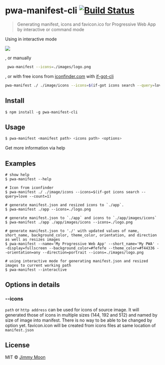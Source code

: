 # pwa-manifest-cli [![Build Status](https://travis-ci.org/ragingwind/pwa-manifest-cli.svg?branch=master)](https://travis-ci.org/ragingwind/pwa-manifest-cli)

> Generating manifest, icons and favicon.ico for Progressive Web App by interactive or command mode

Using in interactive mode

![](http://g.recordit.co/kwR4Dh7rM3.gif)

, or manually

```sh
 pwa-manifest --icons=./images/logo.png
```

, or with free icons from [iconfinder.com](https://iconfinder.com/) with [if-got-cli](https://github.com/ragingwind/if-got-cli)

```sh
pwa-manifest ./ ./image/icons --icons=$(if-got icons search --query=love)
```

## Install

```
$ npm install -g pwa-manifest-cli
```

## Usage

```sh
$ pwa-manifest <manifest path> <icons path> <options>
```

Get more information via help

## Examples

```shell
# show help
$ pwa-manifest --help

# Icon from iconfinder
$ pwa-manifest ./ ./image/icons --icons=$(if-got icons search --query=love --count=1)

# generate manifest.json and resized icons to `./app`.
$ pwa-manifest ./app --icons=./logo.png

# generate manifest.json to `./app` and icons to `./app/images/icons`
$ pwa-manifest ./app ./app/images/icons --icons=./logo.png

# generate manifest.json to './' with updated values of name, short_name, background_color, theme_color, orientation, and direction as well as resizes images
$ pwa-manifest --name='My Progressive Web App' --short_name='My PWA' --display=fullscreen --background_color=#fefefe --theme_color=#f44336 --orientation=any --direction=portrait --icons=./images/logo.png

# using interactive mode for generating manifest.json and resized images to current working path
$ pwa-manifest --interactive
```

## Options in details

### --icons

`path` or `http address` can be used for icons of source image. It will generated those of icons in multiple sizes (144, 192 and 512) and named by size of image into manifest. There is no way to be able to be changed by option yet. favicon.icon will be created from icons files at same location of `manifest.json`


## License

MIT © [Jimmy Moon](http://ragingwind.me)
